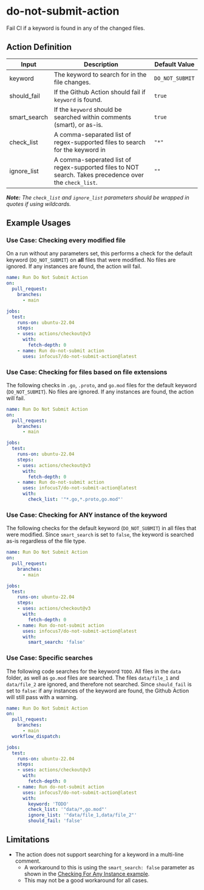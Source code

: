 # do-not-submit-action
Fail CI if a keyword is found in any of the changed files.

## Action Definition

| Input        | Description                                                                                            | Default Value   |
|--------------|--------------------------------------------------------------------------------------------------------|-----------------|
| keyword      | The keyword to search for in the file changes.                                                         | `DO_NOT_SUBMIT` |
| should_fail  | If the Github Action should fail if `keyword` is found.                                                | `true`          |
| smart_search | If the `keyword` should be searched within comments (smart), or as-is.                                 | `true`          |
| check_list   | A comma-separated list of regex-supported files to search for the keyword in                           | `"*"`           |
| ignore_list  | A comma-seperated list of regex-supported files to NOT search. Takes precedence over the `check_list`. | `""`            |

_**Note:** The `check_list` and `ignore_list` parameters should be wrapped in quotes if using wildcards._

## Example Usages

### Use Case: Checking every modified file
On a run without any parameters set, this performs a check for the default keyword (`DO_NOT_SUBMIT`) on **all** files that were modified. 
No files are ignored.
If any instances are found, the action will fail.
```yaml
name: Run Do Not Submit Action
on:
  pull_request:
    branches:
      - main

jobs:
  test:
    runs-on: ubuntu-22.04
    steps:
    - uses: actions/checkout@v3
      with:
        fetch-depth: 0
    - name: Run do-not-submit action
      uses: infocus7/do-not-submit-action@latest
```

### Use Case: Checking for files based on file extensions
The following checks in `.go`, `.proto`, and `go.mod` files for the default keyword (`DO_NOT_SUBMIT`). 
No files are ignored.
If any instances are found, the action will fail.
```yaml
name: Run Do Not Submit Action
on:
  pull_request:
    branches:
      - main

jobs:
  test:
    runs-on: ubuntu-22.04
    steps:
    - uses: actions/checkout@v3
      with:
        fetch-depth: 0
    - name: Run do-not-submit action
      uses: infocus7/do-not-submit-action@latest
      with:
        check_list: '"*.go,*.proto,go.mod"'
```

### Use Case: Checking for ANY instance of the keyword
The following checks for the default keyword (`DO_NOT_SUBMIT`) in all files that were modified.
Since `smart_search` is set to `false`, the keyword is searched as-is regardless of the file type.
```yaml
name: Run Do Not Submit Action
on:
  pull_request:
    branches:
      - main

jobs:
  test:
    runs-on: ubuntu-22.04
    steps:
    - uses: actions/checkout@v3
      with:
        fetch-depth: 0
    - name: Run do-not-submit action
      uses: infocus7/do-not-submit-action@latest
      with:
        smart_search: 'false'
```

### Use Case: Specific searches
The following code searches for the keyword `TODO`.
All files in the `data` folder, as well as `go.mod` files are searched. 
The files `data/file_1` and `data/file_2` are ignored, and therefore not searched.
Since `should_fail` is set to `false`: if any instances of the keyword are found, the Github Action will still pass with a warning.
```yaml
name: Run Do Not Submit Action
on:
  pull_request:
    branches:
      - main
  workflow_dispatch:

jobs:
  test:
    runs-on: ubuntu-22.04
    steps:
    - uses: actions/checkout@v3
      with:
        fetch-depth: 0
    - name: Run do-not-submit action
      uses: infocus7/do-not-submit-action@latest
      with:
        keyword: 'TODO'
        check_list: '"data/*,go.mod"'
        ignore_list: '"data/file_1,data/file_2"'
        should_fail: 'false'
```

## Limitations
- The action does not support searching for a keyword in a multi-line comment.
  - A workaround to this is using the `smart_search: false` parameter as shown in the [Checking For Any Instance example](#use-case-checking-for-any-instance-of-the-keyword).
  - This may not be a good workaround for all cases.